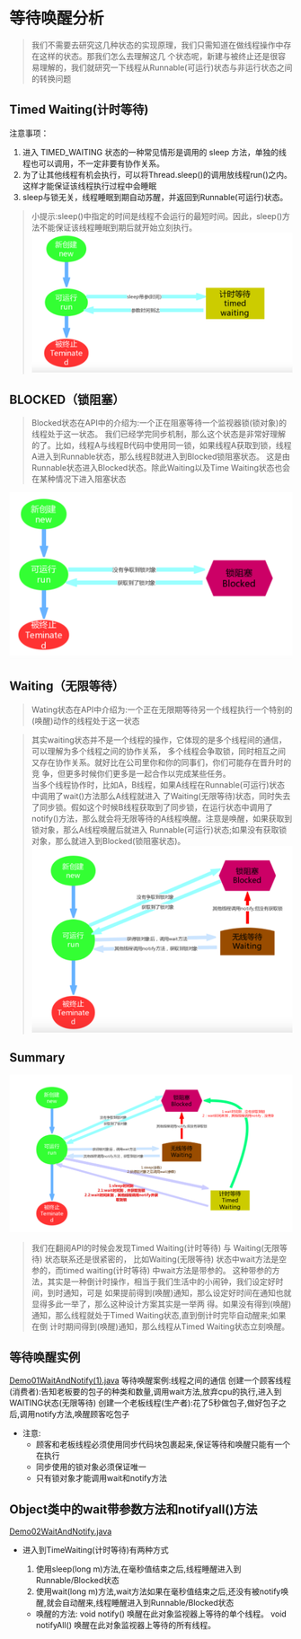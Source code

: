 # 等待唤醒分析

> 我们不需要去研究这几种状态的实现原理，我们只需知道在做线程操作中存在这样的状态。那我们怎么去理解这几 个状态呢，新建与被终止还是很容易理解的，我们就研究一下线程从Runnable(可运行)状态与非运行状态之间 的转换问题  



## Timed Waiting(计时等待)
注意事项：

1. 进入 TIMED_WAITING 状态的一种常见情形是调用的 sleep 方法，单独的线程也可以调用，不一定非要有协作关系。
2. 为了让其他线程有机会执行，可以将Thread.sleep()的调用放线程run()之内。这样才能保证该线程执行过程中会睡眠
3. sleep与锁无关，线程睡眠到期自动苏醒，并返回到Runnable(可运行)状态。

> 小提示:sleep()中指定的时间是线程不会运行的最短时间。因此，sleep()方法不能保证该线程睡眠到期后就开始立刻执行。  
![](%E7%AD%89%E5%BE%85%E5%94%A4%E9%86%92%E5%88%86%E6%9E%90/%E6%88%AA%E5%B1%8F2021-03-04%2011.33.32.png)

## BLOCKED（锁阻塞）
> Blocked状态在API中的介绍为:一个正在阻塞等待一个监视器锁(锁对象)的线程处于这一状态。 我们已经学完同步机制，那么这个状态是非常好理解的了。比如，线程A与线程B代码中使用同一锁，如果线程A获取到锁，线程A进入到Runnable状态，那么线程B就进入到Blocked锁阻塞状态。 这是由Runnable状态进入Blocked状态。除此Waiting以及Time Waiting状态也会在某种情况下进入阻塞状态  

![](%E7%AD%89%E5%BE%85%E5%94%A4%E9%86%92%E5%88%86%E6%9E%90/%E6%88%AA%E5%B1%8F2021-03-04%2011.37.04.png)


## Waiting（无限等待）
> Wating状态在API中介绍为:一个正在无限期等待另一个线程执行一个特别的(唤醒)动作的线程处于这一状态  

> 其实waiting状态并不是一个线程的操作，它体现的是多个线程间的通信，可以理解为多个线程之间的协作关系， 多个线程会争取锁，同时相互之间又存在协作关系。就好比在公司里你和你的同事们，你们可能存在晋升时的竞 争，但更多时候你们更多是一起合作以完成某些任务。  
> 当多个线程协作时，比如A，B线程，如果A线程在Runnable(可运行)状态中调用了wait()方法那么A线程就进入 了Waiting(无限等待)状态，同时失去了同步锁。假如这个时候B线程获取到了同步锁，在运行状态中调用了 notify()方法，那么就会将无限等待的A线程唤醒。注意是唤醒，如果获取到锁对象，那么A线程唤醒后就进入 Runnable(可运行)状态;如果没有获取锁对象，那么就进入到Blocked(锁阻塞状态)。  
![](%E7%AD%89%E5%BE%85%E5%94%A4%E9%86%92%E5%88%86%E6%9E%90/%E6%88%AA%E5%B1%8F2021-03-04%2011.46.00.png)

## Summary

![](%E7%AD%89%E5%BE%85%E5%94%A4%E9%86%92%E5%88%86%E6%9E%90/%E6%88%AA%E5%B1%8F2021-03-04%2011.46.30.png)


> 我们在翻阅API的时候会发现Timed Waiting(计时等待) 与 Waiting(无限等待) 状态联系还是很紧密的， 比如Waiting(无限等待) 状态中wait方法是空参的，而timed waiting(计时等待) 中wait方法是带参的。 这种带参的方法，其实是一种倒计时操作，相当于我们生活中的小闹钟，我们设定好时间，到时通知，可是 如果提前得到(唤醒)通知，那么设定好时间在通知也就显得多此一举了，那么这种设计方案其实是一举两 得。如果没有得到(唤醒)通知，那么线程就处于Timed Waiting状态,直到倒计时完毕自动醒来;如果在倒 计时期间得到(唤醒)通知，那么线程从Timed Waiting状态立刻唤醒。  



## 等待唤醒实例
<a href='Demo01WaitAndNotify(1).java'>Demo01WaitAndNotify(1).java</a>
等待唤醒案例:线程之间的通信
	创建一个顾客线程(消费者):告知老板要的包子的种类和数量,调用wait方法,放弃cpu的执行,进入到WAITING状态(无限等待)
	创建一个老板线程(生产者):花了5秒做包子,做好包子之后,调用notify方法,唤醒顾客吃包子

* 注意:
	* 顾客和老板线程必须使用同步代码块包裹起来,保证等待和唤醒只能有一个在执行
	* 同步使用的锁对象必须保证唯一
	* 只有锁对象才能调用wait和notify方法

## Object类中的wait带参数方法和notifyall()方法
<a href='Demo02WaitAndNotify.java'>Demo02WaitAndNotify.java</a>
* 进入到TimeWaiting(计时等待)有两种方式
	1. 使用sleep(long m)方法,在毫秒值结束之后,线程睡醒进入到Runnable/Blocked状态
	2. 使用wait(long m)方法,wait方法如果在毫秒值结束之后,还没有被notify唤醒,就会自动醒来,线程睡醒进入到Runnable/Blocked状态

    * 唤醒的方法:
	void notify() 唤醒在此对象监视器上等待的单个线程。
	void notifyAll() 唤醒在此对象监视器上等待的所有线程。








